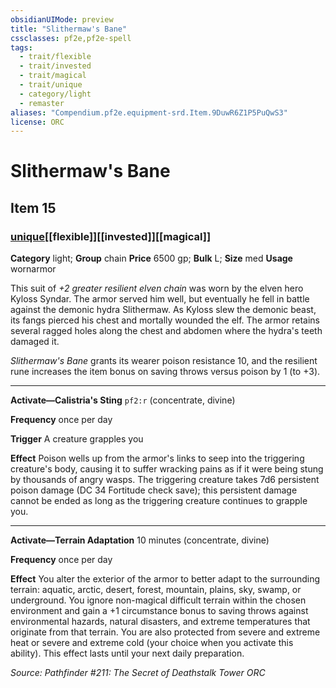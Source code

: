 ```yaml
---
obsidianUIMode: preview
title: "Slithermaw's Bane"
cssclasses: pf2e,pf2e-spell
tags:
  - trait/flexible
  - trait/invested
  - trait/magical
  - trait/unique
  - category/light
  - remaster
aliases: "Compendium.pf2e.equipment-srd.Item.9DuwR6Z1P5PuQwS3"
license: ORC
---
```

# Slithermaw's Bane
## Item 15
### [unique](unique "Unique Rarity Trait")[[flexible]][[invested]][[magical]]

**Category** light; **Group** chain
**Price** 6500 gp; 
**Bulk** L; **Size** med
**Usage** wornarmor

This suit of _+2 greater resilient elven chain_ was worn by the elven hero Kyloss Syndar. The armor served him well, but eventually he fell in battle against the demonic hydra Slithermaw. As Kyloss slew the demonic beast, its fangs pierced his chest and mortally wounded the elf. The armor retains several ragged holes along the chest and abdomen where the hydra's teeth damaged it.

_Slithermaw's Bane_ grants its wearer poison resistance 10, and the resilient rune increases the item bonus on saving throws versus poison by 1 (to +3).

* * *

**Activate—Calistria's Sting** `pf2:r` (concentrate, divine)

**Frequency** once per day

**Trigger** A creature grapples you

**Effect** Poison wells up from the armor's links to seep into the triggering creature's body, causing it to suffer wracking pains as if it were being stung by thousands of angry wasps. The triggering creature takes 7d6 persistent poison damage (DC 34 Fortitude check save); this persistent damage cannot be ended as long as the triggering creature continues to grapple you.

* * *

**Activate—Terrain Adaptation** 10 minutes (concentrate, divine)

**Frequency** once per day

**Effect** You alter the exterior of the armor to better adapt to the surrounding terrain: aquatic, arctic, desert, forest, mountain, plains, sky, swamp, or underground. You ignore non-magical difficult terrain within the chosen environment and gain a +1 circumstance bonus to saving throws against environmental hazards, natural disasters, and extreme temperatures that originate from that terrain. You are also protected from severe and extreme heat or severe and extreme cold (your choice when you activate this ability). This effect lasts until your next daily preparation.

*Source: Pathfinder #211: The Secret of Deathstalk Tower*
*ORC*